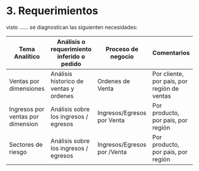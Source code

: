 # 3. Requerimientos

visto ...<relleno>... se diagnostican las siguienten necesidades:


| Tema Analítico | Análisis o requerimiento inferido o pedido | Proceso de negocio | Comentarios |
| ------------- | ------------- | ------------ | ------------ |
| Ventas por dimensiones  | Análisis historico de ventas y ordenes  | Ordenes de Venta | Por cliente, por país, por región de ventas |
| Ingresos por ventas por dimension  | Análisis sobre los ingresos / egresos  | Ingresos/Egresos por Venta | Por producto, por país, por región |
| Sectores de riesgo | Análisis sobre los ingresos / egresos  | Ingresos/Egresos por /Venta | Por producto, por país, por región |
